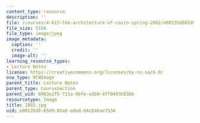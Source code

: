 ```yaml
---
content_type: resource
description: ''
file: /courses/4-615-the-architecture-of-cairo-spring-2002/e00135d865d902a6eded64c846ae7534_1001.jpg
file_size: 5156
file_type: image/jpeg
image_metadata:
  caption: ''
  credit: ''
  image-alt: ''
learning_resource_types:
- Lecture Notes
license: https://creativecommons.org/licenses/by-nc-sa/4.0/
ocw_type: OCWImage
parent_title: Lecture Notes
parent_type: CourseSection
parent_uid: 6903e2f5-731a-0bfe-a3b8-4ff0493b836b
resourcetype: Image
title: 1001.jpg
uid: e00135d8-65d9-02a6-eded-64c846ae7534
---
```

